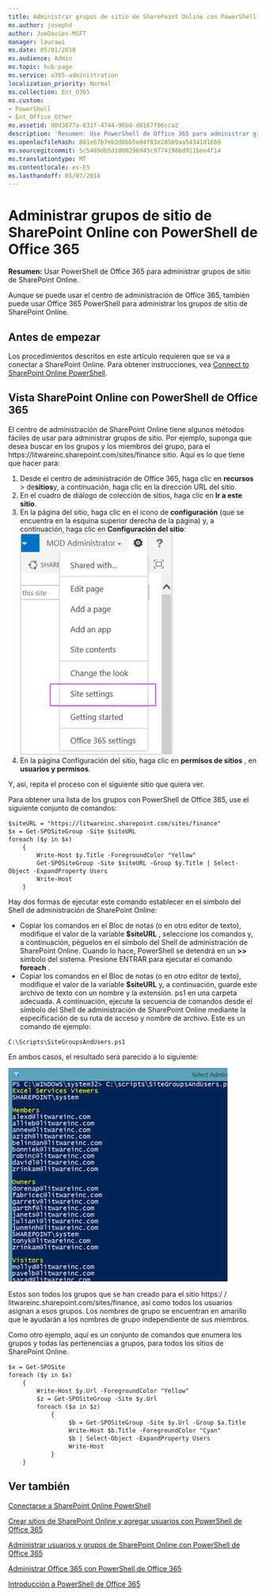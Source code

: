 ```yaml
---
title: Administrar grupos de sitio de SharePoint Online con PowerShell de Office 365
ms.author: josephd
author: JoeDavies-MSFT
manager: laurawi
ms.date: 05/01/2018
ms.audience: Admin
ms.topic: hub-page
ms.service: o365-administration
localization_priority: Normal
ms.collection: Ent_O365
ms.custom:
- PowerShell
- Ent_Office_Other
ms.assetid: d0d3877a-831f-4744-96b0-d8167f06cca2
description: 'Resumen: Use PowerShell de Office 365 para administrar grupos de sitio de SharePoint Online.'
ms.openlocfilehash: 881e67b7eb2d8bb5e04f83e28569aa54341d16b9
ms.sourcegitcommit: 5c5489db5d1000296945c9774198bd911bee4f14
ms.translationtype: MT
ms.contentlocale: es-ES
ms.lasthandoff: 05/07/2018
---
```

# <a name="manage-sharepoint-online-site-groups-with-office-365-powershell"></a>Administrar grupos de sitio de SharePoint Online con PowerShell de Office 365

 **Resumen:** Usar PowerShell de Office 365 para administrar grupos de sitio de SharePoint Online.
  
Aunque se puede usar el centro de administración de Office 365, también puede usar Office 365 PowerShell para administrar los grupos de sitio de SharePoint Online.

## <a name="before-you-begin"></a>Antes de empezar

Los procedimientos descritos en este artículo requieren que se va a conectar a SharePoint Online. Para obtener instrucciones, vea [Connect to SharePoint Online PowerShell](https://docs.microsoft.com/en-us/powershell/sharepoint/sharepoint-online/connect-sharepoint-online?view=sharepoint-ps).

## <a name="view-sharepoint-online-with-office-365-powershell"></a>Vista SharePoint Online con PowerShell de Office 365

El centro de administración de SharePoint Online tiene algunos métodos fáciles de usar para administrar grupos de sitio. Por ejemplo, suponga que desea buscar en los grupos y los miembros del grupo, para el https\://litwareinc.sharepoint.com/sites/finance sitio. Aquí es lo que tiene que hacer para:

1. Desde el centro de administración de Office 365, haga clic en **recursos** > de**sitios**y, a continuación, haga clic en la dirección URL del sitio.
2. En el cuadro de diálogo de colección de sitios, haga clic en **Ir a este sitio**.
3. En la página del sitio, haga clic en el icono de **configuración** (que se encuentra en la esquina superior derecha de la página) y, a continuación, haga clic en **Configuración del sitio**:</br>
![Configuración del sitio de SharePoint Online](images/spo-site-settings.png)</br>
4. En la página Configuración del sitio, haga clic en **permisos de sitios** , en **usuarios y permisos**.

Y, así, repita el proceso con el siguiente sitio que quiera ver.

Para obtener una lista de los grupos con PowerShell de Office 365, use el siguiente conjunto de comandos:

```
$siteURL = "https://litwareinc.sharepoint.com/sites/finance"
$x = Get-SPOSiteGroup -Site $siteURL
foreach ($y in $x)
    {
        Write-Host $y.Title -ForegroundColor "Yellow"
        Get-SPOSiteGroup -Site $siteURL -Group $y.Title | Select-Object -ExpandProperty Users
        Write-Host
    }
```

Hay dos formas de ejecutar este comando establecer en el símbolo del Shell de administración de SharePoint Online:

- Copiar los comandos en el Bloc de notas (o en otro editor de texto), modifique el valor de la variable **$siteURL** , seleccione los comandos y, a continuación, péguelos en el símbolo del Shell de administración de SharePoint Online. Cuando lo hace, PowerShell se detendrá en un **>>** símbolo del sistema. Presione ENTRAR para ejecutar el comando **foreach** .</br>
- Copiar los comandos en el Bloc de notas (o en otro editor de texto), modifique el valor de la variable **$siteURL** y, a continuación, guarde este archivo de texto con un nombre y la extensión. ps1 en una carpeta adecuada. A continuación, ejecute la secuencia de comandos desde el símbolo del Shell de administración de SharePoint Online mediante la especificación de su ruta de acceso y nombre de archivo. Este es un comando de ejemplo:

```
C:\Scripts\SiteGroupsAndUsers.ps1
```

En ambos casos, el resultado será parecido a lo siguiente:

![Grupos de sitio de SharePoint Online](images/SPO-site-groups.png)

Estos son todos los grupos que se han creado para el sitio https\:/ / litwareinc.sharepoint.com/sites/finance, así como todos los usuarios asignan a esos grupos. Los nombres de grupo se encuentran en amarillo que le ayudarán a los nombres de grupo independiente de sus miembros.

Como otro ejemplo, aquí es un conjunto de comandos que enumera los grupos y todas las pertenencias a grupos, para todos los sitios de SharePoint Online.

```
$x = Get-SPOSite
foreach ($y in $x)
    {
        Write-Host $y.Url -ForegroundColor "Yellow"
        $z = Get-SPOSiteGroup -Site $y.Url
        foreach ($a in $z)
            {
                 $b = Get-SPOSiteGroup -Site $y.Url -Group $a.Title 
                 Write-Host $b.Title -ForegroundColor "Cyan"
                 $b | Select-Object -ExpandProperty Users
                 Write-Host
            }
    }
```
    
## <a name="see-also"></a>Ver también

[Conectarse a SharePoint Online PowerShell](https://docs.microsoft.com/en-us/powershell/sharepoint/sharepoint-online/connect-sharepoint-online?view=sharepoint-ps)

[Crear sitios de SharePoint Online y agregar usuarios con PowerShell de Office 365](create-sharepoint-sites-and-add-users-with-powershell.md)

[Administrar usuarios y grupos de SharePoint Online con PowerShell de Office 365](manage-sharepoint-users-and-groups-with-powershell.md)

[Administrar Office 365 con PowerShell de Office 365](manage-office-365-with-office-365-powershell.md)
  
[Introducción a PowerShell de Office 365](getting-started-with-office-365-powershell.md)

